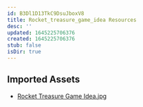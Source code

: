 ```yaml
---
id: B3Dl1D13TkC9DsuJboxV8
title: Rocket_treasure_game_idea Resources
desc: ''
updated: 1645225706376
created: 1645225706376
stub: false
isDir: true
---
```

## Imported Assets
- [Rocket Treasure Game Idea.jpg](/assets/rocket-treasure-game-idea-1tzyA0FDBMbP.jpg)
